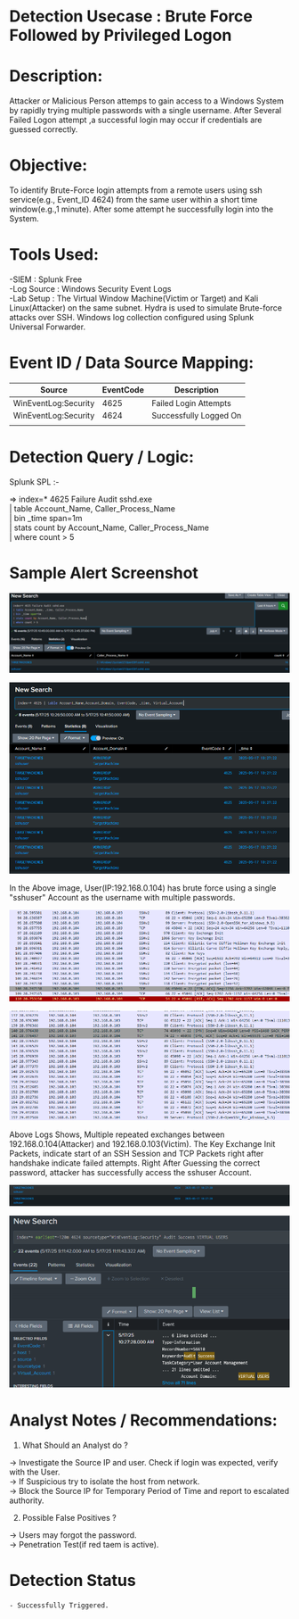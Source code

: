

# Detection Usecase : Brute Force Followed by Privileged Logon


# Description: 
Attacker or Malicious Person attemps to gain access to a Windows System by rapidly trying multiple passwords with a single username.
After Several Failed Logon attempt ,a successful login may occur if credentials are guessed correctly.


# Objective:
To identify Brute-Force login attempts from a remote users using ssh service(e.g., Event_ID 4624)
from the same user within a short time window(e.g.,1 minute).
After some attempt he successfully login into the System.


# Tools Used:

-SIEM : Splunk Free  
-Log Source : Windows Security Event Logs  
-Lab Setup : The Virtual Window Machine(Victim or Target) and Kali Linux(Attacker) on the same subnet. 
             Hydra is used to simulate Brute-force attacks over SSH. 
             Windows log collection configured using Splunk Universal Forwarder.


# Event ID / Data Source Mapping:

|Source                  | EventCode | Description                |
|------------------------|-----------|----------------------------|
|WinEventLog:Security    | 4625      | Failed Login Attempts      |
|WinEventLog:Security    | 4624      | Successfully Logged On     |
|                        |           |                            |

# Detection Query / Logic:

Splunk SPL :-

=> index=* 4625 Failure Audit sshd.exe  
| table Account_Name, Caller_Process_Name  
| bin _time span=1m  
| stats count by Account_Name, Caller_Process_Name  
| where count > 5


# Sample Alert Screenshot

![Brute Detection 1](<../logs/Screenshot 2025-05-17 144614.png>)  

![Brute Detection 2](<../logs/Screenshot 2025-05-17 104229.png>)

In the Above image, User(IP:192.168.0.104) has brute force using a single "sshuser" Account 
as the username with multiple passwords.

![Wireshark Log 1](<../logs/Screenshot 2025-05-17 111919.png>)  

![Wireshark Log 2](<../logs/Screenshot 2025-05-17 112004.png>)

Above Logs Shows, Multiple repeated exchanges between 192.168.0.104(Attacker) and 192.168.0.103(Victim).
The Key Exchange Init Packets, indicate start of an SSH Session and TCP Packets right after handshake indicate failed attempts.
Right After Guessing the correct password,  attacker has successfully access the sshuser Account.

![Successful Logon 1](<../logs/Screenshot 2025-05-17 105209.png>)  

![Successful Logon 2](<../logs/Screenshot 2025-05-17 111313.png>)


# Analyst Notes / Recommendations:

1) What Should an Analyst do ? 

-> Investigate the Source IP and user. Check if login was expected, verify with the User.  
-> If Suspicious try to isolate the host from network.  
-> Block the Source IP for Temporary Period of Time and report to escalated authority.

2) Possible False Positives ?

-> Users may forgot the password.  
-> Penetration Test(if red taem is active).


# Detection Status
    - Successfully Triggered.


